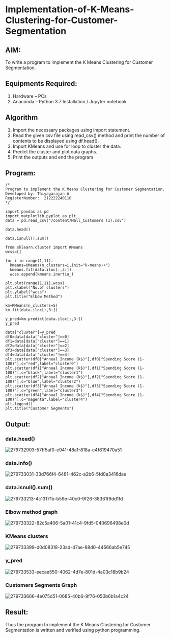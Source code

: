 # Implementation-of-K-Means-Clustering-for-Customer-Segmentation

## AIM:
To write a program to implement the K Means Clustering for Customer Segmentation.

## Equipments Required:
1. Hardware – PCs
2. Anaconda – Python 3.7 Installation / Jupyter notebook

## Algorithm
1. Import the necessary packages using import statement.
2. Read the given csv file using read_csv() method and print the number of contents to be displayed using df.head().
3. Import KMeans and use for loop to cluster the data.
4. Predict the cluster and plot data graphs.
5. Print the outputs and end the program


## Program:
```
/*
Program to implement the K Means Clustering for Customer Segmentation.
Developed by: Thiyagarajan A
RegisterNumber:  212222240110
*/

import pandas as pd
import matplotlib.pyplot as plt
data = pd.read_csv("/content/Mall_Customers (1).csv")

data.head()

data.isnull().sum()

from sklearn.cluster import KMeans
wcss=[]

for i in range(1,11):
  kmeans=KMeans(n_clusters=i,init="k-means++")
  kmeans.fit(data.iloc[:,3:])
  wcss.append(kmeans.inertia_)

plt.plot(range(1,11),wcss)
plt.xlabel("No.of clusters")
plt.ylabel("wcss")
plt.title("Elbow Method")

km=KMeans(n_clusters=5)
km.fit(data.iloc[:,3:])

y_pred=km.predict(data.iloc[:,3:])
y_pred

data["cluster"]=y_pred
df0=data[data["cluster"]==0]
df1=data[data["cluster"]==1]
df2=data[data["cluster"]==2]
df3=data[data["cluster"]==3]
df4=data[data["cluster"]==4]
plt.scatter(df0["Annual Income (k$)"],df0["Spending Score (1-100)"],c="red",label="cluster0")
plt.scatter(df1["Annual Income (k$)"],df1["Spending Score (1-100)"],c="black",label="cluster1")
plt.scatter(df2["Annual Income (k$)"],df2["Spending Score (1-100)"],c="blue",label="cluster2")
plt.scatter(df3["Annual Income (k$)"],df3["Spending Score (1-100)"],c="green",label="cluster3")
plt.scatter(df4["Annual Income (k$)"],df4["Spending Score (1-100)"],c="magenta",label="cluster4")
plt.legend()
plt.title("Customer Segments")

```

## Output:
### data.head()

![279732903-57ff5af0-e941-48a1-818a-c4f619470a51](https://github.com/A-Thiyagarajan/Implementation-of-K-Means-Clustering-for-Customer-Segmentation/assets/118707693/72431093-9971-4639-9eda-608a1a2552ad)
### data.info()

![279733031-33d766f4-6481-462c-a2b6-5fd0a3416dae](https://github.com/A-Thiyagarajan/Implementation-of-K-Means-Clustering-for-Customer-Segmentation/assets/118707693/a6821907-23aa-4738-92c7-5118e0538e1f)
### data.isnull().sum()


![279733213-4c13171b-b59e-40c0-9f26-38361f9dd1fd](https://github.com/A-Thiyagarajan/Implementation-of-K-Means-Clustering-for-Customer-Segmentation/assets/118707693/27405625-c9df-407e-9d7f-f5fb9b4320fa)

### Elbow method graph

![279733322-82c5a406-5a01-41c4-9fd5-040696498e0d](https://github.com/A-Thiyagarajan/Implementation-of-K-Means-Clustering-for-Customer-Segmentation/assets/118707693/76340581-22fc-416b-a3fe-91a852aef4e8)
### KMeans clusters

![279733399-d0d08318-23ad-47ae-88d0-44566ab5e745](https://github.com/A-Thiyagarajan/Implementation-of-K-Means-Clustering-for-Customer-Segmentation/assets/118707693/a4f1054a-6c8d-4c38-a558-d684583f41b8)
### y_pred

![279733533-eecae550-4062-4d7e-801d-4a03c18b9b24](https://github.com/A-Thiyagarajan/Implementation-of-K-Means-Clustering-for-Customer-Segmentation/assets/118707693/c313cad4-2c38-427c-8868-19e39006f02c)
### Customers Segments Graph

![279733666-4e075d51-0685-40b6-9f76-050b6b1a4c24](https://github.com/A-Thiyagarajan/Implementation-of-K-Means-Clustering-for-Customer-Segmentation/assets/118707693/126ed9d2-054c-429e-b34d-3bd930b94202)







## Result:
Thus the program to implement the K Means Clustering for Customer Segmentation is written and verified using python programming.

